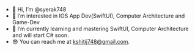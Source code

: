- 👋 Hi, I’m @syerak748 
- 👀 I’m interested in IOS App Dev(SwiftUI), Computer Architecture and Game-Dev
- 🌱 I’m currently learning and mastering SwiftUI, Computer Architecture and will start C# soon.
- 😎 You can reach me at kshitij748@gmail.com.

<!---
syerak748/syerak748 is a ✨ special ✨ repository because its `README.md` (this file) appears on your GitHub profile.
You can click the Preview link to take a look at your changes.
--->
